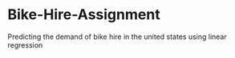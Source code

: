 # Bike-Hire-Assignment
Predicting the demand of bike hire in the united states using linear regression

